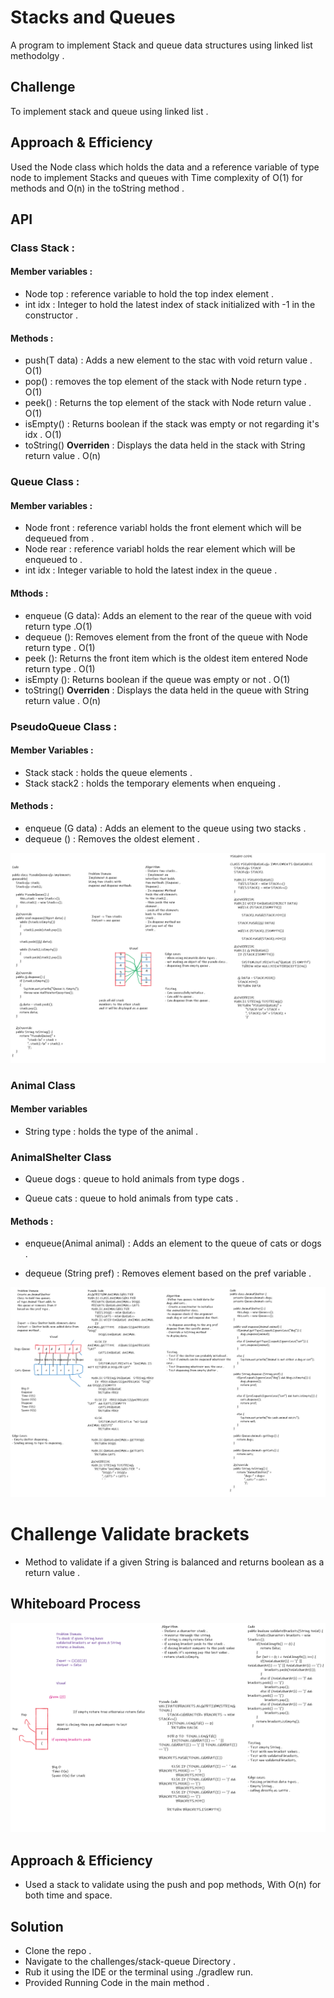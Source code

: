 # Stacks and Queues
A program to implement Stack and queue data structures using linked list methodolgy .

## Challenge
To implement stack and queue using linked list .

## Approach & Efficiency
Used the Node class which holds the data and a reference variable of type node to implement Stacks and queues with Time complexity of O(1) for methods and O(n) in the toString method .
## API
### Class Stack : 
#### Member variables : 
- Node top : reference variable to hold the top index element .
- int idx : Integer to hold the latest index of stack initialized with -1 in the constructor .

#### Methods :
- push(T data) : Adds a new element to the stac with void return value . O(1)
- pop() : removes the top element of the stack with Node return type . O(1)
- peek() : Returns the top element of the stack with Node return value . O(1)
- isEmpty() : Returns boolean if the stack was empty or not regarding it's idx . O(1)
- toString() **Overriden** : Displays the data held in the stack with String return value . O(n)

### Queue Class : 
#### Member variables :
- Node front : reference variabl holds the front element which will be dequeued from .
- Node rear : reference variabl holds the rear element which will be enqueued to .
- int idx : Integer variable to hold the latest index in the queue .

#### Mthods : 
- enqueue (G data): Adds an element to the rear of the queue with void return type .O(1) 
- dequeue (): Removes element from the front of the queue with Node return type . O(1)
- peek (): Returns the front item which is the oldest item entered Node return type . O(1)
- isEmpty (): Returns boolean if the queue was empty or not . O(1)
- toString() **Overriden** : Displays the data held in the queue with String return value . O(n)


### PseudoQueue Class :
#### Member Variables :
- Stack<G> stack : holds the queue elements .
- Stack<G> stack2 : holds the temporary elements when enqueing .


#### Methods :

- enqueue (G data) : Adds an element to the queue using two stacks .
- dequeue () : Removes the oldest element .

![WhiteBoard](solution.png)


### Animal Class
#### Member variables 
- String type : holds the type of the animal .

### AnimalShelter Class 
- Queue<Animal> dogs : queue to hold animals from type dogs .

- Queue<Animal> cats : queue to hold animals from type cats .

#### Methods :

- enqueue(Animal animal) : Adds an element to the queue of cats or dogs .

- dequeue (String pref) : Removes element based on the pref variable .

![WhiteBoard](animal.png)


# Challenge Validate brackets 

- Method to validate if a given String is balanced and returns boolean as a return value .


## Whiteboard Process
![WhiteBoard](validate.png)


## Approach & Efficiency
- Used a stack to validate using the push and pop methods,
With O(n) for both time and space.

## Solution
- Clone the repo .
- Navigate to the challenges/stack-queue Directory .
- Rub it using the IDE or the terminal using ./gradlew run.
- Provided Running Code in the main method . 